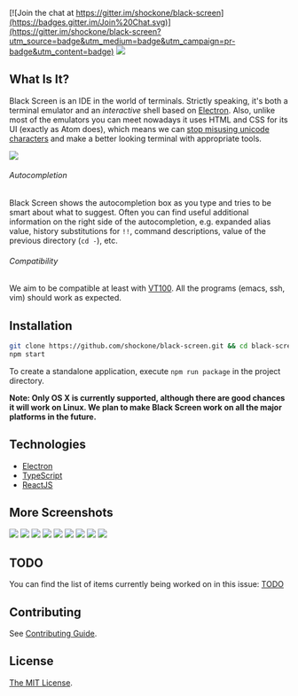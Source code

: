 [![Join the chat at https://gitter.im/shockone/black-screen](https://badges.gitter.im/Join%20Chat.svg)](https://gitter.im/shockone/black-screen?utm_source=badge&utm_medium=badge&utm_campaign=pr-badge&utm_content=badge)
![](https://circleci.com/gh/shockone/black-screen.png?style=shield)

What Is It?
-----------

Black Screen is an IDE in the world of terminals. Strictly speaking, it's both a
terminal emulator and an *interactive* shell based on [Electron](http://electron.atom.io/).
Also, unlike most of the emulators you can meet nowadays it uses HTML and CSS for its UI (exactly as Atom does), 
which means we can [stop misusing unicode characters](https://github.com/vim-airline/vim-airline) 
and make a better looking terminal with appropriate tools.

![](README/main.png)

###### Autocompletion

Black Screen shows the autocompletion box as you type and tries to be smart about what to suggest.
Often you can find useful additional information on the right side of the autocompletion, e.g. expanded alias value,
history substitutions for `!!`, command descriptions, value of the previous directory (`cd -`), etc.

###### Compatibility

We aim to be compatible at least with [VT100](https://en.wikipedia.org/wiki/VT100). All the programs (emacs, ssh, vim) should work as expected.

Installation
------------

```bash
git clone https://github.com/shockone/black-screen.git && cd black-screen
npm start
```

To create a standalone application, execute `npm run package` in the project directory.

**Note: Only OS X is currently supported, although there are good chances it will work on Linux. We plan to make Black Screen work on all the major platforms in the future.**

Technologies
------------

* [Electron](http://electron.atom.io/)
* [TypeScript](http://www.typescriptlang.org/)
* [ReactJS](https://facebook.github.io/react/)


More Screenshots
----------------

![](README/npm_autocompletion.png)
![](README/error.png)
![](README/history_autocompletion.png)
![](README/top_autocompletion.png)
![](README/json_decorator.png)
![](README/vim.png)
![](README/emacs.png)
![](README/htop.png)
![](README/cd.png)

TODO
----

You can find the list of items currently being worked on in this issue: [TODO](https://github.com/shockone/black-screen/issues/58)

Contributing
------------

See [Contributing Guide](CONTRIBUTING.md).

License
-------

[The MIT License](LICENSE).

